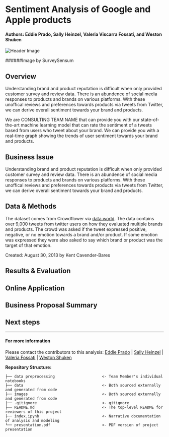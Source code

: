 # Sentiment Analysis of Google and Apple products
#### Authors: Eddie Prado, Sally Heinzel, Valeria Viscarra Fossati, and Weston Shuken

![Header Image](sentiment_analysis_header.png)

######Image by SurveySensum

## Overview
Understanding brand and product reputation is difficult when only provided customer survey and review data. There is an abundence of social media responses to products and brands on various platforms. With these unoffical reviews and preferences towards products via tweets from Twitter, we can derive overall sentiment towards your brand and products.

We are CONSULTING TEAM NAME that can provide you with our state-of-the-art machine learning model that can rate the sentiment of a tweets based from users who tweet about your brand. We can provide you with a real-time graph showing the trends of user sentiment towards your brand and products.

## Business Issue
Understanding brand and product reputation is difficult when only provided customer survey and review data. There is an abundence of social media responses to products and brands on various platforms. With these unoffical reviews and preferences towards products via tweets from Twitter, we can derive overall sentiment towards your brand and products.

## Data & Methods
The dataset comes from Crowdflower via [data.world](https://data.world/crowdflower/brands-and-product-emotions). The data contains over 9,000 tweets from twitter users on how they evaluated multiple brands and products. The crowd was asked if the tweet expressed positive, negative, or no emotion towards a brand and/or product. If some emotion was expressed they were also asked to say which brand or product was the target of that emotion. 

Created: August 30, 2013 by Kent Cavender-Bares 


## Results & Evaluation


## Online Application

## Business Proposal Summary



## Next steps

---

#### For more information
Please contact the contributors to this analysis: 
[Eddie Prado]() |
[Sally Heinzel]() |
[Valeria Fossati]() |
[Weston Shuken](https://www.linkedin.com/in/westonshuken/)


**Repository Structure:**
```
├── data preprocessing                     <- Team Member's individual notebooks 
├── data                                   <- Both sourced externally and generated from code 
├── images                                 <- Both sourced externally and generated from code 
├── .gitignore                             <- gitignore      
├── README.md                              <- The top-level README for reviewers of this project
├── index.ipynb                            <- Narrative documentation of analysis and modeling
└── presentation.pdf                       <- PDF version of project presentation
